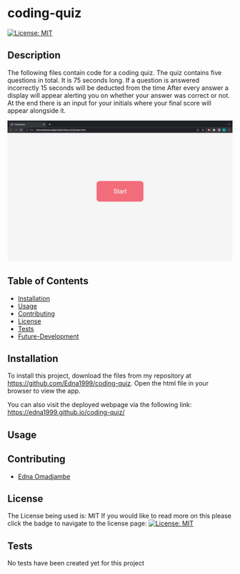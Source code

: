  # coding-quiz

  [![License: MIT](https://img.shields.io/badge/License-MIT-yellow.svg)](https://opensource.org/licenses/MIT)

## Description

   The following files contain code for a coding quiz.
The quiz contains five questions in total.
It is 75 seconds long.
If a question is answered incorrectly 15 seconds will be deducted from the time
After every answer a display will appear alerting you on whether your answer was correct or not.
At the end there is an input for your initials where your final score will appear alongside it. 


![screenshot from my coding quiz](./Images/31C52CB8-837C-474B-AC59-966895EDCBAB.jpeg)

  ## Table of Contents

  - [Installation](#installation)
  - [Usage](#usage)
  - [Contributing](#contributing)
  - [License](#license)
  - [Tests](#tests)
  - [Future-Development](#future-development)

  ## Installation

  To install this project, download the files from my repository at https://github.com/Edna1999/coding-quiz. Open the html file in your browser to view the app.

  You can also visit the deployed webpage via the following link: https://edna1999.github.io/coding-quiz/
  
  ## Usage


  ## Contributing

  - [Edna Omadjambe](https://github.com/Edna1999)


  ## License
  The License being used is: MIT
  If you would like to read more on this please click the badge to navigate to the license page: 
  [![License: MIT](https://img.shields.io/badge/License-MIT-yellow.svg)](https://opensource.org/licenses/MIT)

  ## Tests

  No tests have been created yet for this project
  
